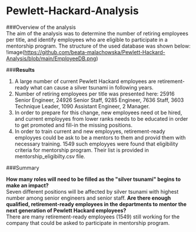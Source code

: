 # Pewlett-Hackard-Analysis
###Overview of the analysis <br />
The aim of the analysis was to determine the number of retiring employees per title, and identify employees who are eligible to participate in a mentorship program. The structure of the used database was shown below:
!image(https://github.com/beata-malachowska/Pewlett-Hackard-Analysis/blob/main/EmployeeDB.png)

###**Results**
  1. A large number of current Pewlett Hackard employees are retirement-ready what can cause a silver tsunami in following years. 
  2. Number of retiring employees per title was presented here: 25916	Senior Engineer, 24926	Senior Staff, 9285	Engineer, 7636	Staff, 3603	Technique Leader,        1090	Assistant Engineer, 2	Manager. 
  3. In order to prepare for this change, new employees need ot be hired, and current employyes from lower ranks needs to be educated in order to get promoted and      fill-in the missing positions. 
  4. In order to train current and new employyes, retirement-ready employyes could be ask to be a mentors to them and provid them with necessary training. 
1549 such employyes were found that eligibility criteria for mentorship program. Their list is provided in mentorship_eligibilty.csv file.

###Summary

  __**How many roles will need to be filled as the "silver tsunami" begins to make an impact?**__ <br />
      Seven different positions will be affected by silver tsunami with highest number among senior engineers and senior staff. 
  __**Are there enough qualified, retirement-ready employees in the departments to mentor the next generation of Pewlett Hackard employees?**__ <br />
      There are many retirement-ready employees (1549) still working for the company that could be asked to participate in mentorship program. 
